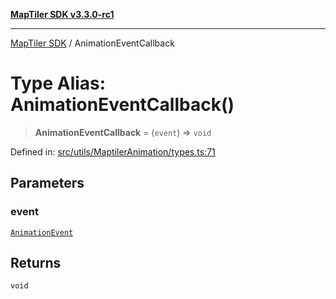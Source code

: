 [**MapTiler SDK v3.3.0-rc1**](../README.md)

***

[MapTiler SDK](../README.md) / AnimationEventCallback

# Type Alias: AnimationEventCallback()

> **AnimationEventCallback** = (`event`) => `void`

Defined in: [src/utils/MaptilerAnimation/types.ts:71](https://github.com/maptiler/maptiler-sdk-js/blob/d9cb958ebf063ecde2f6f583eb172e5a83460e6a/src/utils/MaptilerAnimation/types.ts#L71)

## Parameters

### event

[`AnimationEvent`](AnimationEvent.md)

## Returns

`void`
